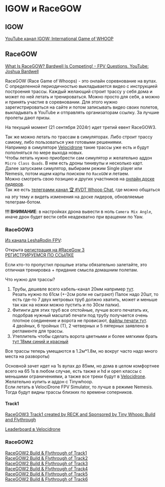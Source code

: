 # IGOW и RaceGOW

## IGOW
[YouTube канал IGOW: International Game of WHOOP](https://www.youtube.com/@FPVSkittles/)

## RaceGOW
[What Is RaceGOW? Bardwell Is Competing! - FPV Questions. YouTube: Joshua Bardwell](https://www.youtube.com/watch?v=fqmBZYIu9LE)

RaceGOW (Race Game of Whoops) - это онлайн соревнование на вупах. С определенной периодичностью выкладывается видео с инструкцией построения трассы. Каждый желающий строит трассу у себя дома и может по ней летать и тренироваться. Можно просто для себя, а можно и принять участие в соревновании. Для этого нужно зарегистрироваться на сайте и потом записывать видео своих полетов, выкладывать в YouTube и отправлять организаторам ссылку. За лучшие пролеты дают призы.

На текущий момент (21 сентября 2024г) идет третий евент RaceGOW3.

Так же можно летать по трассам в симуляторах. Либо строит трассу самому, либо пользоваться уже готовыми решениями.  
Например в симуляторе [Velocidrone](https://velocidrone.co.uk/) такие трассы уже есть и будут пополняться по мере выхода новых.  
Чтобы летать нужно приобрести сам симулятор и желательно аддон `Micro Class Quads`. В нем есть дроны тинивупы и несколько карт.  
Далее запускаем симулятор, выбираем режим Single player или Nemesis, потом ищем карты поиском по `RaceGOW` и летаем.  
Можно смотреть свою позицию и других участников на [онлайн доске лидеров](https://velocidrone.co.uk/leaderboards).  
Так же есть [телеграмм канал 🏆 #VDT Whoop Chat](https://t.me/velocidrone_whoop), где можно общаться на эту тему и видеть изменения  на доске лидеров, обновляемые телеграм-ботом.

**!!! ВНИМАНИЕ**: в настройках дрона вывести в ноль `Camera Mix Angle`, иначе дрон будет вести себя неадекватно при вращении по Yaw.



### RaceGOW3
[Из канала LeshaRodin FPV](https://t.me/FPVSHIT/532):

Открыта [регистрация на #RaceGow 3](https://youtu.be/38HZa-dr90o)  
[РЕГИСТРИРУЕМСЯ ПО ССЫЛКЕ](https://docs.google.com/forms/d/e/1FAIpQLSeyfPSIKK-8--_ovdrw2BTx8GEIK4yvvgoWm2AsKi-A1tI9Lg/viewform)

Если кто-то пропустил прошлые этапы обязательно залетайте, это отличная тренировка + придание смысла домашним полетам.

Что нужно для трассы?  
1. Трубы, дешевле всего кабель-канал 20мм например [тут](https://www.vseinstrumenti.ru/product/zhestkaya-truba-stroitel-pvh-2-h-metrovaya-seraya-d20mm-pr05-0071-2891036/).  
Резать нужно по 61см (+-2см роли не сыграют)
Палок надо 20шт, то есть где-то 7 двух метровых труб должно хватить, может и меньше так как на ножки можно пустить и по 30см палки).  
2. Фитинги для этих труб все отстойные, лучше всего печатать их, подобрав нужный масштаб печати под трубу получается очень плотное соединение и ворота не провисают, [файлы печати тут](https://t.me/tinywhoop_fpv/348295).  
4 двойных, 6 тройных (Т), 2 четверных и  5 пятерных заявлено в регламенте для трассы.  
3. Утеплитель чтобы сделать ворота цветными и более мягкими брать [тут 18мм синий и красный](https://lemanapro.ru/product/izolyaciya-dlya-trub-k-flex-compact-18-4-mm-10-m-polietilen-cvet-siniy-82862731/)  

Все трассы теперь умещаются в 1.2м*1.8м, но вокруг часто надо много места на развороты)

Основной зачет идет на 1s вупах до 85мм, но дома в целом комфортнее всего на 65 1s в любом случае, есть также и hd и open классы с меньшими ограничениями, а также все треки будут в [Velocidrone](https://velocidrone.co.uk/). Желательно купить и аддон с Tinywhoop.  
Если летать в VelociDrone FPV Simulator, то лучше в режиме Nemesis. Тогда будут видны трассы близких по времени соперников.

#### Track1
[RaceGOW3 Track1 created by RECK and Sponsored by Tiny Whoop: Build and Flythrough](https://www.youtube.com/watch?v=fNKNY7rtGjI)

[Leaderboard в Velocidrone](https://velocidrone.co.uk/leaderboard/42/1584/All)

### RaceGOW2
[RaceGOW2 Build & Flythrough of Track1](https://www.youtube.com/watch?v=Y0apC4zXNHE)  
[RaceGOW2 Build & Flythrough of Track2](https://www.youtube.com/watch?v=Zx6jlNR8veA)  
[RaceGOW2 Build & Flythrough of Track3](https://www.youtube.com/watch?v=_AZxRec6hM4)  
[RaceGOW2 Build & Flythrough of Track4](https://www.youtube.com/watch?v=dz3BESXIe4E)  
[RaceGOW2 Build & Flythrough of Track5](https://www.youtube.com/watch?v=UgJViU9MNPU)  
[RaceGOW2 Build & Flythrough of Track6](https://www.youtube.com/watch?v=fHGM_IRUCyE)  

